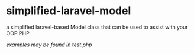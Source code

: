 # simplified-laravel-model
a simplified laravel-based Model class that can be used to assist with your OOP PHP

*examples may be found in test.php*
